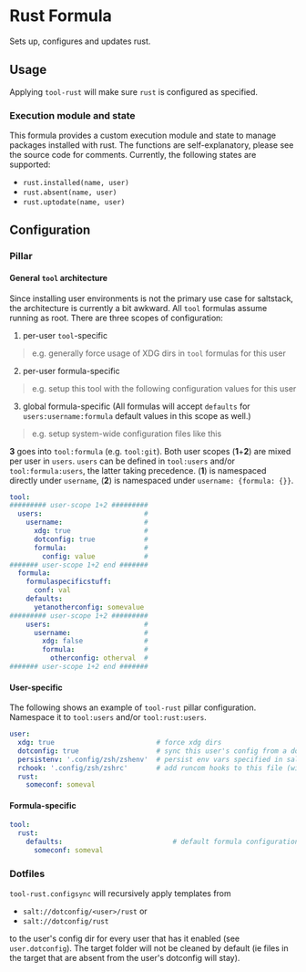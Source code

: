 # Rust Formula
Sets up, configures and updates rust.

## Usage
Applying `tool-rust` will make sure `rust` is configured as specified.

### Execution module and state
This formula provides a custom execution module and state to manage packages installed with rust. The functions are self-explanatory, please see the source code for comments. Currently, the following states are supported:
* `rust.installed(name, user)`
* `rust.absent(name, user)`
* `rust.uptodate(name, user)`

## Configuration
### Pillar
#### General `tool` architecture
Since installing user environments is not the primary use case for saltstack, the architecture is currently a bit awkward. All `tool` formulas assume running as root. There are three scopes of configuration:
1. per-user `tool`-specific
  > e.g. generally force usage of XDG dirs in `tool` formulas for this user
2. per-user formula-specific
  > e.g. setup this tool with the following configuration values for this user
3. global formula-specific (All formulas will accept `defaults` for `users:username:formula` default values in this scope as well.)
  > e.g. setup system-wide configuration files like this

**3** goes into `tool:formula` (e.g. `tool:git`). Both user scopes (**1**+**2**) are mixed per user in `users`. `users` can be defined in `tool:users` and/or `tool:formula:users`, the latter taking precedence. (**1**) is namespaced directly under `username`, (**2**) is namespaced under `username: {formula: {}}`.

```yaml
tool:
######### user-scope 1+2 #########
  users:                         #
    username:                    #
      xdg: true                  #
      dotconfig: true            #
      formula:                   #
        config: value            #
####### user-scope 1+2 end #######
  formula:
    formulaspecificstuff:
      conf: val
    defaults:
      yetanotherconfig: somevalue
######### user-scope 1+2 #########
    users:                       #
      username:                  #
        xdg: false               #
        formula:                 #
          otherconfig: otherval  #
####### user-scope 1+2 end #######
```

#### User-specific
The following shows an example of `tool-rust` pillar configuration. Namespace it to `tool:users` and/or `tool:rust:users`.
```yaml
user:
  xdg: true                         # force xdg dirs
  dotconfig: true                   # sync this user's config from a dotfiles repo available as salt://dotconfig/<user>/rust or salt://dotconfig/rust
  persistenv: '.config/zsh/zshenv'  # persist env vars specified in salt to this file (will be appended to file relative to $HOME)
  rchook: '.config/zsh/zshrc'       # add runcom hooks to this file (will be appended to file relative to $HOME)
  rust:
    someconf: someval
```

#### Formula-specific
```yaml
tool:
  rust:
    defaults:                           # default formula configuration for all users
      someconf: someval
```

### Dotfiles
`tool-rust.configsync` will recursively apply templates from 

- `salt://dotconfig/<user>/rust` or
- `salt://dotconfig/rust`

to the user's config dir for every user that has it enabled (see `user.dotconfig`). The target folder will not be cleaned by default (ie files in the target that are absent from the user's dotconfig will stay).
